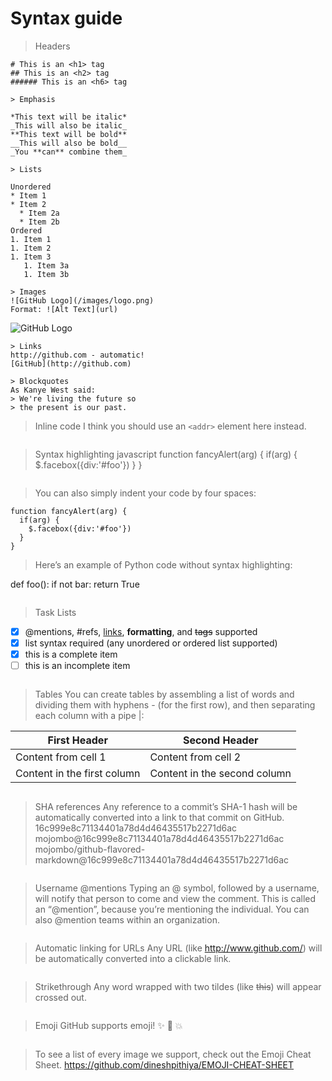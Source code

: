 # Syntax guide

> Headers
```
# This is an <h1> tag
## This is an <h2> tag
###### This is an <h6> tag
```
```
> Emphasis

*This text will be italic*
_This will also be italic_
**This text will be bold**
__This will also be bold__
_You **can** combine them_
```

```
> Lists

Unordered
* Item 1
* Item 2
  * Item 2a
  * Item 2b
Ordered
1. Item 1
1. Item 2
1. Item 3
   1. Item 3a
   1. Item 3b
```

```
> Images
![GitHub Logo](/images/logo.png)
Format: ![Alt Text](url) 
```

![GitHub Logo](logo.jpg)

```
> Links
http://github.com - automatic!
[GitHub](http://github.com)
```

```
> Blockquotes
As Kanye West said:
> We're living the future so
> the present is our past.

```
> Inline code
I think you should use an
`<addr>` element here instead.
```

```
> Syntax highlighting
javascript
function fancyAlert(arg) {
  if(arg) {
    $.facebox({div:'#foo'})
  }
}
```   

```
> You can also simply indent your code by four spaces:

    function fancyAlert(arg) {
      if(arg) {
        $.facebox({div:'#foo'})
      }
    }

> Here’s an example of Python code without syntax highlighting:

def foo():
    if not bar:
        return True

```

```
> Task Lists
- [x] @mentions, #refs, [links](), **formatting**, and <del>tags</del> supported
- [x] list syntax required (any unordered or ordered list supported)
- [x] this is a complete item
- [ ] this is an incomplete item
```

```
> Tables
You can create tables by assembling a list of words and dividing them with hyphens - (for the first row), and then separating each column with a pipe |:

First Header | Second Header
------------ | -------------
Content from cell 1 | Content from cell 2
Content in the first column | Content in the second column
```

```
> SHA references
Any reference to a commit’s SHA-1 hash will be automatically converted into a link to that commit on GitHub.
16c999e8c71134401a78d4d46435517b2271d6ac
mojombo@16c999e8c71134401a78d4d46435517b2271d6ac
mojombo/github-flavored-markdown@16c999e8c71134401a78d4d46435517b2271d6ac
```

```
> Username @mentions
Typing an @ symbol, followed by a username, will notify that person to come and view the comment. This is called an “@mention”, because you’re mentioning the individual. You can also @mention teams within an organization.
```

```
> Automatic linking for URLs
Any URL (like http://www.github.com/) will be automatically converted into a clickable link.
```

```
> Strikethrough
Any word wrapped with two tildes (like ~~this~~) will appear crossed out.
```

```
> Emoji
GitHub supports emoji! :sparkles: :camel: :boom:
```

```
> To see a list of every image we support, check out the Emoji Cheat Sheet.
https://github.com/dineshpithiya/EMOJI-CHEAT-SHEET